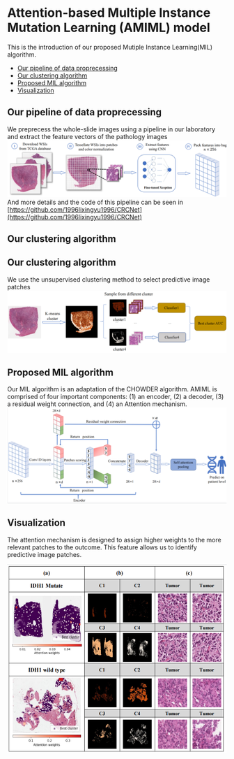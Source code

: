 #  Attention-based Multiple Instance Mutation Learning (AMIML) model
This is the introduction of our proposed Mutiple Instance Learning(MIL) algorithm.

* [Our pipeline of data proprecessing](Pipeline)
* [Our clustering algorithm](前端相关书籍)
* [Proposed MIL algorithm](cc相关书籍)
* [Visualization](cc相关书籍)


## Our pipeline of data proprecessing
We preprecess the whole-slide images using a pipeline in our laboratory and extract the feature vectors of the pathology images
![image](https://github.com/Boomwwe/AMIML/blob/main/Figure/Figure_1(a).png)
And more details and the code of this pipeline can be seen in [https://github.com/1996lixingyu1996/CRCNet](https://github.com/1996lixingyu1996/CRCNet)
## Our clustering algorithm

## Our clustering algorithm
We use the unsupervised clustering method to select predictive image patches
![image](https://github.com/Boomwwe/AMIML/blob/main/Figure/Figure_1(b).png)


## Proposed MIL algorithm
Our MIL algorithm is an adaptation of the CHOWDER algorithm. AMIML is comprised of four important components: (1) an encoder, (2) a decoder, (3) a residual
weight connection, and (4) an Attention mechanism.
![image](https://github.com/Boomwwe/AMIML/blob/main/Figure/Figure_1(c).png)

## Visualization
The attention mechanism is designed to assign higher weights to the more relevant patches to the outcome. This feature allows us to 
identify predictive image patches.

![image](https://github.com/Boomwwe/AMIML/blob/main/Figure/Figure4.png)

